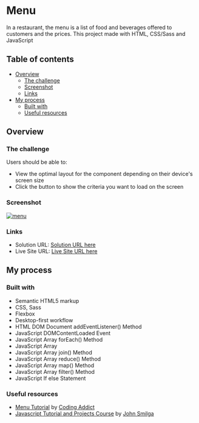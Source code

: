 # Menu

In a restaurant, the menu is a list of food and beverages offered to customers and the prices. This project made with HTML, CSS/Sass and JavaScript

## Table of contents

- [Overview](#overview)
  - [The challenge](#the-challenge)
  - [Screenshot](#screenshot)
  - [Links](#links)
- [My process](#my-process)
  - [Built with](#built-with)
  - [Useful resources](#useful-resources)

## Overview

### The challenge

Users should be able to:

- View the optimal layout for the component depending on their device's screen size
- Click the button to show the criteria you want to load on the screen

### Screenshot

[![menu](https://user-images.githubusercontent.com/20262557/194297800-e237f5b7-8c90-4db7-b835-46ed73780fe5.PNG)](https://joemar-ceneza.github.io/menu/)

### Links

- Solution URL: [Solution URL here](https://github.com/joemar-ceneza/menu)
- Live Site URL: [Live Site URL here](https://joemar-ceneza.github.io/menu/)

## My process

### Built with

- Semantic HTML5 markup
- CSS, Sass
- Flexbox
- Desktop-first workflow
- HTML DOM Document addEventListener() Method
- JavaScript DOMContentLoaded Event
- JavaScript Array forEach() Method
- JavaScript Array
- JavaScript Array join() Method
- JavaScript Array reduce() Method
- JavaScript Array map() Method
- JavaScript Array filter() Method
- JavaScript If else Statement

### Useful resources

- [Menu Tutorial](https://www.youtube.com/watch?v=c5SIG7Ie0dM&t=421s) by [Coding Addict](https://www.youtube.com/channel/UCMZFwxv5l-XtKi693qMJptA)
- [Javascript Tutorial and Projects Course](https://www.udemy.com/course/javascript-tutorial-for-beginners-w/) by [John Smilga](https://www.johnsmilga.com/)
